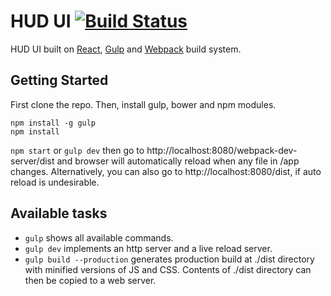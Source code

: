 # HUD UI [![Build Status][travis-image]][travis-url]

HUD UI built on [React](http://facebook.github.io/react/), [Gulp](http://gulpjs.com/) and [Webpack](http://webpack.github.io/) build system.

## Getting Started
First clone the repo. Then, install gulp, bower and npm modules.

```
npm install -g gulp
npm install
```

`npm start` or `gulp dev` then go to http://localhost:8080/webpack-dev-server/dist and browser will automatically reload when any file in /app changes. Alternatively, you can also go to http://localhost:8080/dist, if auto reload is undesirable.

## Available tasks
* `gulp` shows all available commands.
* `gulp dev` implements an http server and a live reload server.
* `gulp build --production` generates production build at ./dist directory with minified versions of JS and CSS. Contents of ./dist directory can then be copied to a web server.

[travis-url]: https://travis-ci.org/ozone-development/hud-ui
[travis-image]: https://travis-ci.org/ozone-development/hud-ui.svg